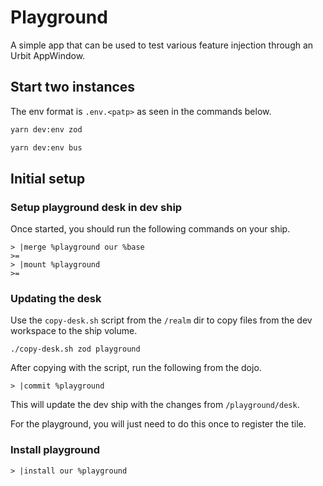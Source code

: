 # Playground

A simple app that can be used to test various feature injection through an Urbit AppWindow.

## Start two instances

The env format is `.env.<patp>` as seen in the commands below.

```bash
yarn dev:env zod
```

```bash
yarn dev:env bus
```

## Initial setup

### Setup playground desk in dev ship

Once started, you should run the following commands on your ship.

```hoon
> |merge %playground our %base
>=
> |mount %playground
>=
```

### Updating the desk

Use the `copy-desk.sh` script from the `/realm` dir to copy files from the dev workspace to the ship volume.

```
./copy-desk.sh zod playground
```

After copying with the script, run the following from the dojo.

```hoon
> |commit %playground
```

This will update the dev ship with the changes from `/playground/desk`.

For the playground, you will just need to do this once to register the tile.

### Install playground

```hoon
> |install our %playground
```
